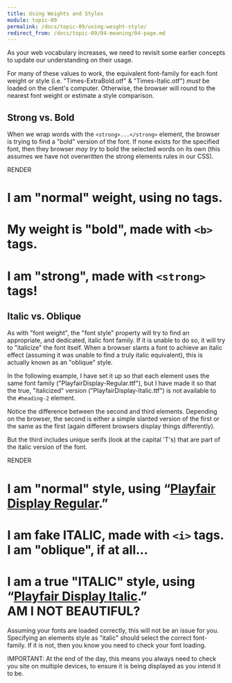 ```yaml
---
title: Using Weights and Styles
module: topic-09
permalink: /docs/topic-09/using-weight-style/
redirect_from: /docs/topic-09/04-meaning/04-page.md
---
```


<div class="divider-heading"></div>

<link rel="stylesheet" href="../ex-files/fonts.css">
<link rel="stylesheet" href="../ex-files/style.css">

As your web vocabulary increases, we need to revisit some earlier concepts to update our understanding on their usage.

For many of these values to work, the equivalent font-family for each font weight or style (i.e. "Times-ExtraBold.otf" & "Times-Italic.otf") _must_ be loaded on the client's computer. Otherwise, the browser will round to the nearest font weight or estimate a style comparison.


## Strong vs. Bold

When we wrap words with the `<strong>...</strong>` element, the browser is trying to find a "bold" version of the font. If none exists for the specified font, then they browser _may try_ to bold the selected words on its own (this assumes we have not overwritten the strong elements rules in our CSS).

<div class="codepen-embed">
  <div id="code-heading">RENDER</div>
  <div class="ex-display">
    <h1 class="weight heading-1">I am "normal" weight, using no tags.</h1>
    <h1 class="weight heading-2">My weight is "bold", made with <code>&lt;b&gt;</code> tags.</h1>
    <h1 class="weight heading-3"><strong>I am "strong", made with <code>&lt;strong&gt;</code> tags!</strong></h1>
  </div>
</div>


## Italic vs. Oblique

As with "font weight", the "font style" property will try to find an appropriate, and dedicated, italic font family. If it is unable to do so, it will try to "italicize" the font itself. When a browser slants a font to achieve an italic effect (assuming it was unable to find a truly italic equivalent), this is actually known as an "oblique" style.

In the following example, I have set it up so that each element uses the same font family ("PlayfairDisplay-Regular.ttf"), but I have made it so that the true, "italicized" version ("PlayfairDisplay-Italic.ttf") is not available to the `#heading-2` element.

Notice the difference between the second and third elements. Depending on the browser, the second is either a simple slanted version of the first or the same as the first (again different browsers display things differently).

But the third includes unique serifs (look at the capital 'T's) that are part of the italic version of the font.

<div class="codepen-embed">
  <div id="code-heading">RENDER</div>
  <div class="ex-display">
    <h1 class="style heading-1">I am "normal" style, using “<a href="http://allfont.net/download/playfair-display/" target="_blank">Playfair Display Regular</a>.”</h1>
    <h1 class="style heading-2">I am fake ITALIC, made with <span style="font-style: normal;"><code>&lt;i&gt;</code></span> tags. I am "oblique", if at all...</h1>
    <h1 class="style heading-3">I am a true "ITALIC" style, using “<a href="http://allfont.net/download/playfair-display-italic/" target="_blank">Playfair Display Italic</a>.”
    <br/>AM I NOT BEAUTIFUL?</h1>
  </div>
</div>

Assuming your fonts are loaded correctly, this will not be an issue for you. Specifying an elements style as "italic" should select the correct font-family. If it is not, then you know you need to check your font loading.

<span class="label label-danger">IMPORTANT:</span> At the end of the day, this means you always need to check you site on multiple devices, to ensure it is being displayed as you intend it to be.
